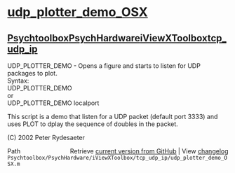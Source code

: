 # [udp_plotter_demo_OSX](udp_plotter_demo_OSX)
## [Psychtoolbox](Psychtoolbox)[PsychHardware](PsychHardware)[iViewXToolbox](iViewXToolbox)[tcp_udp_ip](tcp_udp_ip)

UDP\_PLOTTER\_DEMO - Opens a figure and starts to listen for UDP packages to plot.  
Syntax:  
  UDP\_PLOTTER\_DEMO  
or  
  UDP\_PLOTTER\_DEMO localport  
  
This script is a demo that listen for a UDP packet (default port 3333) and  
uses PLOT to dplay the sequence of doubles in the packet.  
  
(C) 2002 Peter Rydesaeter  




<div class="code_header" style="text-align:right;">
  <span style="float:left;">Path&nbsp;&nbsp;</span> <span class="counter">Retrieve <a href=
  "https://raw.github.com/Psychtoolbox-3/Psychtoolbox-3/beta/Psychtoolbox/PsychHardware/iViewXToolbox/tcp_udp_ip/udp_plotter_demo_OSX.m">current version from GitHub</a> | View <a href=
  "https://github.com/Psychtoolbox-3/Psychtoolbox-3/commits/beta/Psychtoolbox/PsychHardware/iViewXToolbox/tcp_udp_ip/udp_plotter_demo_OSX.m">changelog</a></span>
</div>
<div class="code">
  <code>Psychtoolbox/PsychHardware/iViewXToolbox/tcp_udp_ip/udp_plotter_demo_OSX.m</code>
</div>

